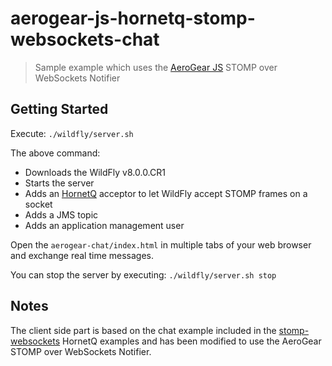# aerogear-js-hornetq-stomp-websockets-chat
> Sample example which uses the [AeroGear JS](https://github.com/aerogear/aerogear-js) STOMP over WebSockets Notifier

## Getting Started
Execute: `./wildfly/server.sh`

The above command:

* Downloads the WildFly v8.0.0.CR1
* Starts the server
* Adds an [HornetQ](https://github.com/hornetq/hornetq) acceptor to let WildFly accept STOMP frames on a socket
* Adds a JMS topic
* Adds an application management user

Open the `aerogear-chat/index.html` in multiple tabs of your web browser and exchange real time messages.

You can stop the server by executing: `./wildfly/server.sh stop`

## Notes
The client side part is based on the chat example included in the [stomp-websockets](https://github.com/hornetq/hornetq/tree/master/examples/jms/stomp-websockets) HornetQ examples and has been modified to use the AeroGear STOMP over WebSockets Notifier.


